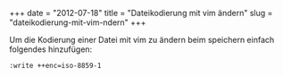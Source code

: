 +++
date = "2012-07-18"
title = "Dateikodierung mit vim ändern"
slug = "dateikodierung-mit-vim-ndern"
+++


Um die Kodierung einer Datei mit vim zu ändern beim speichern einfach folgendes hinzufügen:

	:write ++enc=iso-8859-1
